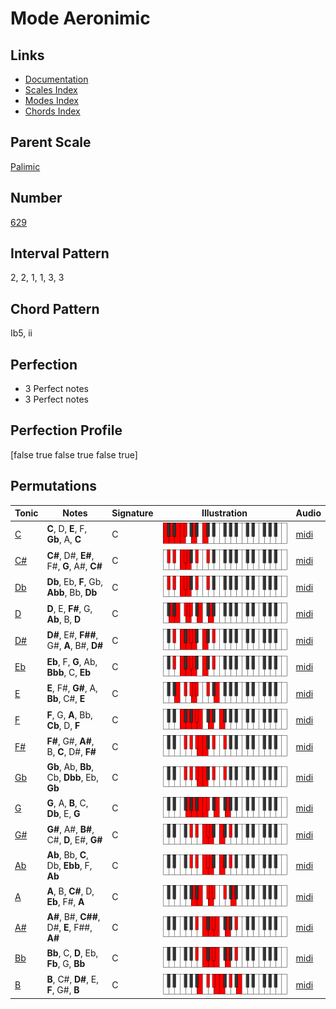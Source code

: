 # Mode Aeronimic

## Links

- [Documentation](README.md)
- [Scales Index](Scales.md)
- [Modes Index](Modes.md)
- [Chords Index](Chords.md)

## Parent Scale

[Palimic](ScalePalimic.md)

## Number

[629](https://ianring.com/musictheory/scales/629)

## Interval Pattern

2, 2, 1, 1, 3, 3

## Chord Pattern

Ib5, ii

## Perfection

- 3 Perfect notes
- 3 Perfect notes

## Perfection Profile

[false true false true false true]

## Permutations

| Tonic | Notes | Signature | Illustration | Audio |
|-------|-------|-----------|--------------|-------|
| [C](ModeCNaturalAeronimic.md) | **C**, D, **E**, F, **Gb**, A, **C** | C | ![CNaturalAeronimic](ModeCNaturalAeronimic.png) | [midi](https://github.com/edipermadi/music/blob/main/docs/ModeCNaturalAeronimic.mid?raw=true) |
| [C#](ModeCSharpAeronimic.md) | **C#**, D#, **E#**, F#, **G**, A#, **C#** | C | ![CSharpAeronimic](ModeCSharpAeronimic.png) | [midi](https://github.com/edipermadi/music/blob/main/docs/ModeCSharpAeronimic.mid?raw=true) |
| [Db](ModeDFlatAeronimic.md) | **Db**, Eb, **F**, Gb, **Abb**, Bb, **Db** | C | ![DFlatAeronimic](ModeDFlatAeronimic.png) | [midi](https://github.com/edipermadi/music/blob/main/docs/ModeDFlatAeronimic.mid?raw=true) |
| [D](ModeDNaturalAeronimic.md) | **D**, E, **F#**, G, **Ab**, B, **D** | C | ![DNaturalAeronimic](ModeDNaturalAeronimic.png) | [midi](https://github.com/edipermadi/music/blob/main/docs/ModeDNaturalAeronimic.mid?raw=true) |
| [D#](ModeDSharpAeronimic.md) | **D#**, E#, **F##**, G#, **A**, B#, **D#** | C | ![DSharpAeronimic](ModeDSharpAeronimic.png) | [midi](https://github.com/edipermadi/music/blob/main/docs/ModeDSharpAeronimic.mid?raw=true) |
| [Eb](ModeEFlatAeronimic.md) | **Eb**, F, **G**, Ab, **Bbb**, C, **Eb** | C | ![EFlatAeronimic](ModeEFlatAeronimic.png) | [midi](https://github.com/edipermadi/music/blob/main/docs/ModeEFlatAeronimic.mid?raw=true) |
| [E](ModeENaturalAeronimic.md) | **E**, F#, **G#**, A, **Bb**, C#, **E** | C | ![ENaturalAeronimic](ModeENaturalAeronimic.png) | [midi](https://github.com/edipermadi/music/blob/main/docs/ModeENaturalAeronimic.mid?raw=true) |
| [F](ModeFNaturalAeronimic.md) | **F**, G, **A**, Bb, **Cb**, D, **F** | C | ![FNaturalAeronimic](ModeFNaturalAeronimic.png) | [midi](https://github.com/edipermadi/music/blob/main/docs/ModeFNaturalAeronimic.mid?raw=true) |
| [F#](ModeFSharpAeronimic.md) | **F#**, G#, **A#**, B, **C**, D#, **F#** | C | ![FSharpAeronimic](ModeFSharpAeronimic.png) | [midi](https://github.com/edipermadi/music/blob/main/docs/ModeFSharpAeronimic.mid?raw=true) |
| [Gb](ModeGFlatAeronimic.md) | **Gb**, Ab, **Bb**, Cb, **Dbb**, Eb, **Gb** | C | ![GFlatAeronimic](ModeGFlatAeronimic.png) | [midi](https://github.com/edipermadi/music/blob/main/docs/ModeGFlatAeronimic.mid?raw=true) |
| [G](ModeGNaturalAeronimic.md) | **G**, A, **B**, C, **Db**, E, **G** | C | ![GNaturalAeronimic](ModeGNaturalAeronimic.png) | [midi](https://github.com/edipermadi/music/blob/main/docs/ModeGNaturalAeronimic.mid?raw=true) |
| [G#](ModeGSharpAeronimic.md) | **G#**, A#, **B#**, C#, **D**, E#, **G#** | C | ![GSharpAeronimic](ModeGSharpAeronimic.png) | [midi](https://github.com/edipermadi/music/blob/main/docs/ModeGSharpAeronimic.mid?raw=true) |
| [Ab](ModeAFlatAeronimic.md) | **Ab**, Bb, **C**, Db, **Ebb**, F, **Ab** | C | ![AFlatAeronimic](ModeAFlatAeronimic.png) | [midi](https://github.com/edipermadi/music/blob/main/docs/ModeAFlatAeronimic.mid?raw=true) |
| [A](ModeANaturalAeronimic.md) | **A**, B, **C#**, D, **Eb**, F#, **A** | C | ![ANaturalAeronimic](ModeANaturalAeronimic.png) | [midi](https://github.com/edipermadi/music/blob/main/docs/ModeANaturalAeronimic.mid?raw=true) |
| [A#](ModeASharpAeronimic.md) | **A#**, B#, **C##**, D#, **E**, F##, **A#** | C | ![ASharpAeronimic](ModeASharpAeronimic.png) | [midi](https://github.com/edipermadi/music/blob/main/docs/ModeASharpAeronimic.mid?raw=true) |
| [Bb](ModeBFlatAeronimic.md) | **Bb**, C, **D**, Eb, **Fb**, G, **Bb** | C | ![BFlatAeronimic](ModeBFlatAeronimic.png) | [midi](https://github.com/edipermadi/music/blob/main/docs/ModeBFlatAeronimic.mid?raw=true) |
| [B](ModeBNaturalAeronimic.md) | **B**, C#, **D#**, E, **F**, G#, **B** | C | ![BNaturalAeronimic](ModeBNaturalAeronimic.png) | [midi](https://github.com/edipermadi/music/blob/main/docs/ModeBNaturalAeronimic.mid?raw=true) |

